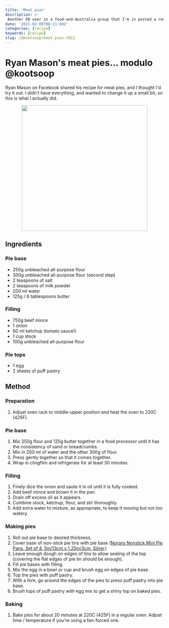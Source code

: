 ```yaml
---
title: 'Meat pies'
description: >-
 Another FB user in a food-and-Australia group that I'm in posted a recipe for meat pies that I thought I'd try. This is it, with some modifications for what I did.
date: '2021-02-09T08:21:49Z'
categories: [recipe]
keywords: [recipe]
slug: /@kootsoop/meat-pies-2021
---
```


# Ryan Mason's meat pies... modulo @kootsoop

Ryan Mason on Facebook shared his recipe for meat pies, and I thought I'd try it out.  I didn't have everything, and wanted to change it up a small bit, so this is what I actually did.

<p align="center">
<img src="https://kootsoop.github.io/images/meat_pie.jpg" height="400" width="400" >
</p>

## Ingredients

### Pie base

 * 250g unbleached all-purpose flour
 * 300g unbleached all-purpose flour (second step)
 * 2 teaspoons of salt
 * 2 teaspoons of milk powder
 * 200 ml water
 * 125g / 6 tablespoons butter
 
### Filling

 * 750g beef mince
 * 1 onion
 * 60 ml ketchup (tomato sauce!)
 * 1 cup stock
 * 100g unbleached all-purpose flour

### Pie tops

* 1 egg
* 2 sheets of puff pastry

## Method
### Preparation
1. Adjust oven rack to middle-upper position and heat the oven to 220C (425F).

### Pie base

1. Mix 250g flour and 125g butter together in a food processor until it has the consistency of sand or breadcrumbs.
1. Mix in 200 ml of water and the other 300g of flour.
1. Press gently together so that it comes together.
1. Wrap in clingfilm and refrigerate for at least 30 minutes.

### Filling

1. Finely dice the onion and saute it in oil until it is fully cooked.
1. Add beef mince and brown it in the pan.
1. Drain off excess oil as it appears.
1. Combine stock, ketchup, flour, and stir thoroughly.
1. Add extra water to mixture, as appropriate, to keep it moving but not too watery.

### Making pies

1. Roll out pie base to desired thickness.
1. Cover base of non-stick pie tins with pie base (<a target="_blank" href="https://www.amazon.com/gp/product/B000F7A5PS/ref=as_li_tl?ie=UTF8&camp=1789&creative=9325&creativeASIN=B000F7A5PS&linkCode=as2&tag=kootsoop-20&linkId=3e1cbcf1d4c4f38261a384744c6b6159">Norpro Nonstick Mini Pie Pans, Set of 4, 5in/13cm x 1.25in/3cm, Silver</a><img src="//ir-na.amazon-adsystem.com/e/ir?t=kootsoop-20&l=am2&o=1&a=B000F7A5PS" width="1" height="1" border="0" alt="" style="border:none !important; margin:0px !important;" />).
1. Leave enough dough on edges of tins to allow sealing of the top (covering the flat edges of pie tin should be enough).
1. Fill pie bases with filling.
1. Mix the egg in a bowl or cup and brush egg on edges of pie base.
1. Top the pies with puff pastry.
1. With a fork, go around the edges of the pies to press puff pastry into pie base.
1. Brush tops of puff pastry with egg mix to get a shiny top on baked pies.

### Baking

1. Bake pies for about 20 minutes at 220C (425F) in a regular oven. Adjust time / temperature if you're using a fan-forced one.






